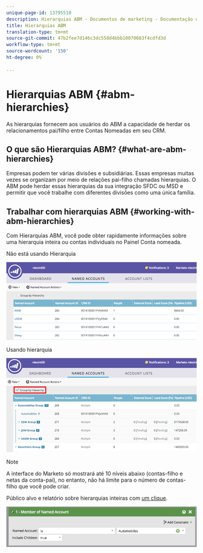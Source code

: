 ```yaml
---
unique-page-id: 13795510
description: Hierarquias ABM - Documentos de marketing - Documentação do produto
title: Hierarquias ABM
translation-type: tm+mt
source-git-commit: 47b2fee7d146c3dc558d4bbb10070683f4cdfd3d
workflow-type: tm+mt
source-wordcount: '150'
ht-degree: 0%

---
```



# Hierarquias ABM {#abm-hierarchies}

As hierarquias fornecem aos usuários do ABM a capacidade de herdar os relacionamentos pai/filho entre Contas Nomeadas em seu CRM.

## O que são Hierarquias ABM? {#what-are-abm-hierarchies}

Empresas podem ter várias divisões e subsidiárias. Essas empresas muitas vezes se organizam por meio de relações pai-filho chamadas hierarquias. O ABM pode herdar essas hierarquias da sua integração SFDC ou MSD e permitir que você trabalhe com diferentes divisões como uma única família.

## Trabalhar com hierarquias ABM {#working-with-abm-hierarchies}

Com Hierarquias ABM, você pode obter rapidamente informações sobre uma hierarquia inteira ou contas individuais no Painel Conta nomeada.

Não está usando Hierarquia

![](assets/before.png)

Usando hierarquia

![](assets/after.png)

>[!NOTE]
>
>A interface do Marketo só mostrará até 10 níveis abaixo (contas-filho e netas da conta-pai), no entanto, não há limite para o número de contas-filho que você pode criar.

Público alvo e relatório sobre hierarquias inteiras com [um clique](http://docs.marketo.com/display/DOCS/Account+Filters#AccountFilters-MemberofNamedAccount).

![](assets/member.png)

